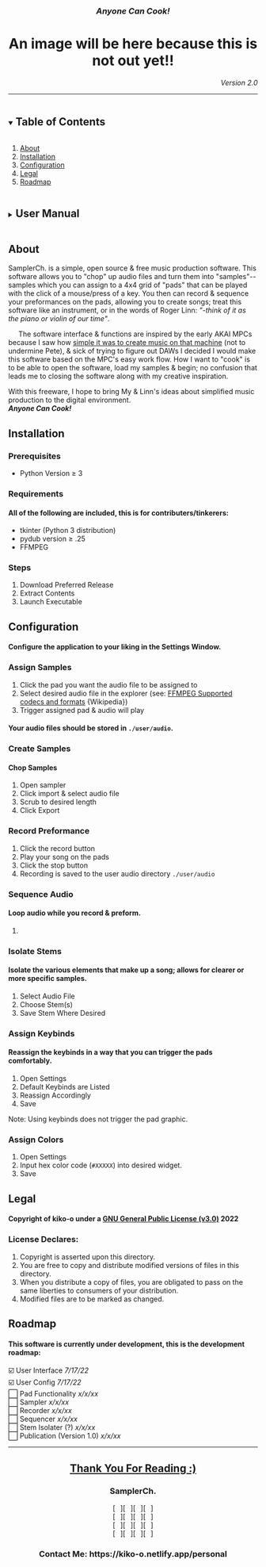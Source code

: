 <h3 align="center"><em>Anyone Can Cook!</em></h3>
<h1 align="center">An image will be here because this is not out yet!!</h1>
<p align="right"><em>Version 2.0</em></p>
<hr/>
<details open="open">
  <summary><h2 style="display: inline-block">Table of Contents</h2></summary>
  <ol>
    <li><a href="#about">About</a></li>
    <li><a href="#installation">Installation</a></li>
    <li><a href="#configuration">Configuration</a></li>
    <li><a href="#legal">Legal</a></li>
    <li><a href="#roadmap">Roadmap</a></li>
  </ol>
</details>
<details>
  <summary><h2 style="display: inline-block">User Manual</h2></summary>
  <ol>
    <li><a href="#about">About</a></li>
    <li><a href="#installation">Installation</a></li>
    <li><a href="#requirements">Requirements (developers)</a></li>
    <li><a href="#assign-samples">Assign Samples</a></li>
    <li><a href="#apology-for-potential-contributers">Roadmap</a></li>
  </ol>
</details>
<h2>About</h2>
<!--Please ignore the poor indentation. A-->
<p>
SamplerCh. is a simple, open source & free music production software. This software allows you to "chop" up audio files and turn them into "samples"--samples which you can assign to a 4x4 grid of "pads" that can be played with the click of a mouse/press of a key. You then can record & sequence your preformances on the pads, allowing you to create songs; treat this software like an instrument, or in the words of Roger Linn: <em>"-think of it as the piano or violin of our time"</em>.
</p>
<p>
⠀⠀The software interface & functions are inspired by the early AKAI MPCs because I saw how <a href="https://www.youtube.com/watch?v=z73CcodfT_w&ab_channel=equiknockz">simple it was to create music on that machine</a> (not to undermine Pete), & sick of trying to figure out DAWs I decided I would make this software based on the MPC's easy work flow. How I want to "cook" is to be able to open the software, load my samples & begin; no confusion that leads me to closing the software along with my creative inspiration.
</p>
<p>
With this freeware, I hope to bring My & Linn's ideas about simplified music production to the digital environment.
<br/>
<strong><em>Anyone Can Cook!</em></strong>
</p>
<h2>Installation</h2>
<h3>Prerequisites</h3>
  <ul>
    <li>Python Version ≥ 3</li>
  </ul>
<h3>Requirements</h3>
<h4>All of the following are included, this is for contributers/tinkerers:</h4>
  <ul>
    <li>tkinter (Python 3 distribution)</li>
    <li>pydub version ≥ .25</li>
    <li>FFMPEG</li>
  </ul>
<h3>Steps</h3>
  <ol>
    <li>Download Preferred Release</li>
    <li>Extract Contents</li>
    <li>Launch Executable</li>
  </ol>
<h2>Configuration</h2>
<h4>Configure the application to your liking in the Settings Window.</h4>
  <h3>Assign Samples</h3>
    <ol>
      <li>Click the pad you want the audio file to be assigned to</li>
      <li>Select desired audio file in the explorer (see: <a href="https://en.wikipedia.org/wiki/FFmpeg#Supported_codecs_and_formats" target="blank">FFMPEG Supported codecs and formats</a> {Wikipedia})</li>
      <li>Trigger assigned pad & audio will play</li>
    </ol>
   <h4>Your audio files should be stored in <code>./user/audio</code>.</h4>
  <h3>Create Samples</h3>
  <h4>Chop Samples</h4>
    <ol>
      <li>Open sampler</li>
      <li>Click import & select audio file</li>
      <li>Scrub to desired length</li>
      <li>Click Export</li> 
    </ol>
  <h3>Record Preformance</h3>
    <ol>
      <li>Click the record button</li>
      <li>Play your song on the pads</li>
      <li>Click the stop button</li>
      <li>Recording is saved to the user audio directory <code>./user/audio</code></li>
    </ol>
  <h3>Sequence Audio</h3>
  <h4>Loop audio while you record & preform.</h4>
    <ol>
      <li></li>
    </ol>
  <h3>Isolate Stems</h3>
  <h4>Isolate the various elements that make up a song; allows for clearer or more specific samples.</h4>
    <ol>
      <li>Select Audio File</li>
      <li>Choose Stem(s)</li>
      <li>Save Stem Where Desired</li>
    </ol>
  <h3>Assign Keybinds</h3>
  <h4>Reassign the keybinds in a way that you can trigger the pads comfortably.</h4>
    <ol>
      <li>Open Settings</li>
      <li>Default Keybinds are Listed</li>
      <li>Reassign Accordingly</li>
      <li>Save</li>
    </ol>
    <p>Note: Using keybinds does not trigger the pad graphic.</p>
  <h3>Assign Colors</h3>
    <ol>
      <li>Open Settings</li>
      <li>Input hex color code (<code>#XXXXX</code>) into desired widget.</li>
      <li>Save</li>
    </ol>
<h2>Legal</h2>
  <h4>Copyright of kiko-o under a <a href="https://www.gnu.org/licenses/gpl-3.0.en.html">GNU General Public License (v3.0)</a> 2022</h4>
  <h3>License Declares:</h3>
    <ol>
      <li>Copyright is asserted upon this directory.</li>
      <li>You are free to copy and distribute modified versions of files in this directory.</li>
      <li>When you distribute a copy of files, you are obligated to pass on the same liberties to consumers of your distribution.</li>
      <li>Modified files are to be marked as changed.</li>
    </ol>
<h2>Roadmap</h2>
<h4>This software is currently under development, this is the development roadmap:</h4>
  ☑️ User Interface <em>7/17/22</em><br/>
  ☑️ User Config <em>7/17/22</em><br/>
  ⬜ Pad Functionality <em>x/x/xx</em><br/>
  ⬜ Sampler <em>x/x/xx</em><br/>
  ⬜ Recorder <em>x/x/xx</em><br/>
  ⬜ Sequencer <em>x/x/xx</em><br/>
  ⬜ Stem Isolater (?) <em>x/x/xx</em><br/>
  ⬜ Publication (Version 1.0) <em>x/x/xx</em> <!--🎉-->
<hr/>
 <h2 align="center"><a href="#anyone-can-cook">Thank You For Reading :)</a></h2>
 
 <h3 align="center">SamplerCh.</h3>
 <p align="center">
 [⠀][⠀][⠀][⠀]<br/>
 [⠀][⠀][⠀][⠀]<br/>
 [⠀][⠀][⠀][⠀]<br/>
 [⠀][⠀][⠀][⠀]<br/>
 </p>
 
 <h3 align="center">Contact Me: https://kiko-o.netlify.app/personal</h3>
